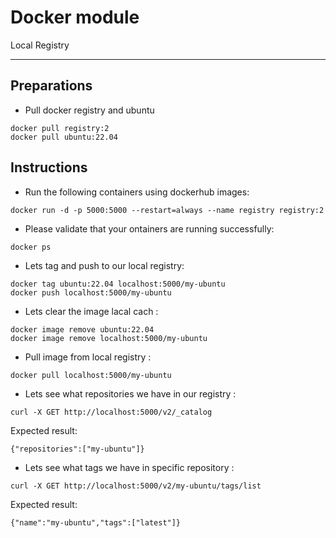 # Docker module
Local Registry

---

## Preparations

- Pull docker registry and ubuntu
```
docker pull registry:2
docker pull ubuntu:22.04
```

## Instructions

 - Run the following containers using dockerhub images:
```
docker run -d -p 5000:5000 --restart=always --name registry registry:2
```

 - Please validate that your ontainers are running successfully:
```
docker ps
```

 - Lets tag and push to our local registry:
 
```
docker tag ubuntu:22.04 localhost:5000/my-ubuntu
docker push localhost:5000/my-ubuntu
```

 - Lets clear the image lacal cach :
```
docker image remove ubuntu:22.04
docker image remove localhost:5000/my-ubuntu
```

 - Pull image from local registry :
```
docker pull localhost:5000/my-ubuntu
```

 - Lets see what repositories we have in our registry :
```
curl -X GET http://localhost:5000/v2/_catalog
```
   Expected result:
```
{"repositories":["my-ubuntu"]}
```
 - Lets see what tags we have in specific repository :
```
curl -X GET http://localhost:5000/v2/my-ubuntu/tags/list
```
   Expected result:
```
{"name":"my-ubuntu","tags":["latest"]}
```
